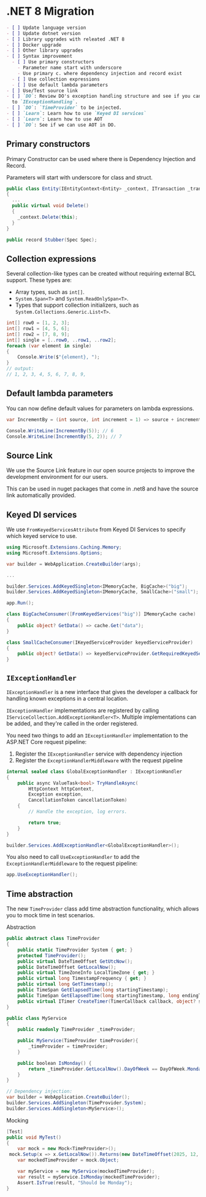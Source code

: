# .NET 8 Migration

```markdown
- [ ] Update language version
- [ ] Update dotnet version
- [ ] Library upgrades with releated .NET 8
- [ ] Docker upgrade
- [ ] Other library upgrades
- [ ] Syntax improvement
  - [ ] Use primary constructors
    - Parameter name start with underscore
    - Use primary c. where dependency injection and record exist
  - [ ] Use collection expressions
  - [ ] Use default lambda parameters
- [ ] Use/Test source link
- [ ] `DO`: Review DO's exception handling structure and see if you can switch
  to `IExceptionHandling`.
- [ ] `DO`: `TimeProvider` to be injected.
- [ ] `Learn`: Learn how to use `Keyed DI services`
- [ ] `Learn`: Learn how to use AOT
- [ ] `DO`: See if we can use AOT in DO.
```

## Primary constructors

Primary Constructor can be used where there is Dependency Injection and Record.

Parameters will start with underscore for class and struct.

```csharp
public class Entity(IEntityContext<Entity> _context, ITransaction _transaction)
{
  ...
  public virtual void Delete()
  {
    _context.Delete(this);
  }
}

public record Stubber(Spec Spec);
```

## Collection expressions

Several collection-like types can be created without requiring external BCL
support. These types are:

- Array types, such as `int[]`.
- `System.Span<T>` and `System.ReadOnlySpan<T>`.
- Types that support collection initializers, such as
  `System.Collections.Generic.List<T>`.

```csharp
int[] row0 = [1, 2, 3];
int[] row1 = [4, 5, 6];
int[] row2 = [7, 8, 9];
int[] single = [..row0, ..row1, ..row2];
foreach (var element in single)
{
    Console.Write($"{element}, ");
}
// output:
// 1, 2, 3, 4, 5, 6, 7, 8, 9,
```

## Default lambda parameters

You can now define default values for parameters on lambda expressions.

```csharp
var IncrementBy = (int source, int increment = 1) => source + increment;

Console.WriteLine(IncrementBy(5)); // 6
Console.WriteLine(IncrementBy(5, 2)); // 7
```

## Source Link

We use the Source Link feature in our open source projects to improve the
development environment for our users.

This can be used in nuget packages that come in .net8 and have the source link
automatically provided.

## Keyed DI services

We use `FromKeyedServicesAttribute` from Keyed DI Services to specify which
keyed service to use.

```csharp
using Microsoft.Extensions.Caching.Memory;
using Microsoft.Extensions.Options;

var builder = WebApplication.CreateBuilder(args);

...

builder.Services.AddKeyedSingleton<IMemoryCache, BigCache>("big");
builder.Services.AddKeyedSingleton<IMemoryCache, SmallCache>("small");

app.Run();

class BigCacheConsumer([FromKeyedServices("big")] IMemoryCache cache)
{
    public object? GetData() => cache.Get("data");
}

class SmallCacheConsumer(IKeyedServiceProvider keyedServiceProvider)
{
    public object? GetData() => keyedServiceProvider.GetRequiredKeyedService<IMemoryCache>("small");
}
```

## `IExceptionHandler`

`IExceptionHandler` is a new interface that gives the developer a callback for
handling known exceptions in a central location.

`IExceptionHandler` implementations are registered by calling
`IServiceCollection.AddExceptionHandler<T>`. Multiple implementations can be
added, and they're called in the order registered.

You need two things to add an `IExceptionHandler` implementation to the ASP.NET
Core request pipeline:

1. Register the `IExceptionHandler` service with dependency injection
1. Register the `ExceptionHandlerMiddleware` with the request pipeline

```csharp
internal sealed class GlobalExceptionHandler : IExceptionHandler
{
    public async ValueTask<bool> TryHandleAsync(
        HttpContext httpContext,
        Exception exception,
        CancellationToken cancellationToken)
    {
        // Handle the exception, log errors.

        return true;
    }
}

builder.Services.AddExceptionHandler<GlobalExceptionHandler>();
```

You also need to call `UseExceptionHandler` to add the
`ExceptionHandlerMiddleware` to the request pipeline:

```csharp
app.UseExceptionHandler();
```

## Time abstraction

The new `TimeProvider` class add time abstraction functionality, which allows
you to mock time in test scenarios.

Abstraction

```csharp
public abstract class TimeProvider
{
    public static TimeProvider System { get; }
    protected TimeProvider();
    public virtual DateTimeOffset GetUtcNow();
    public DateTimeOffset GetLocalNow();
    public virtual TimeZoneInfo LocalTimeZone { get; }
    public virtual long TimestampFrequency { get; }
    public virtual long GetTimestamp();
    public TimeSpan GetElapsedTime(long startingTimestamp);
    public TimeSpan GetElapsedTime(long startingTimestamp, long endingTimestamp);
    public virtual ITimer CreateTimer(TimerCallback callback, object? state,TimeSpan dueTime, TimeSpan period);
}

public class MyService
{
    public readonly TimeProvider _timeProvider;

    public MyService(TimeProvider timeProvider){
        _timeProvider = timeProvider;
    }

    public boolean IsMonday() {
        return _timeProvider.GetLocalNow().DayOfWeek == DayOfWeek.Monday;
    }
}

// Dependency injection:
var builder = WebApplication.CreateBuilder();
builder.Services.AddSingleton(TimeProvider.System);
builder.Services.AddSingleton<MyService>();
```

Mocking

```csharp
[Test]
public void MyTest()
{
    var mock = new Mock<TimeProvider>();
 mock.Setup(x => x.GetLocalNow()).Returns(new DateTimeOffset(2025, 12, 31, 23, 59, 59, TimeSpan.Zero));
    var mockedTimeProvider = mock.Object;

    var myService = new MyService(mockedTimeProvider);
    var result = myService.IsMonday(mockedTimeProvider);
    Assert.IsTrue(result, "Should be Monday");
}
```
